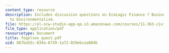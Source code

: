 ```yaml
---
content_type: resource
description: Includes discussion questions on EcoLogic Finance ? Business? Answer
  to Environmentalism.
file: https://ol-ocw-studio-app-qa.s3.amazonaws.com/courses/11-363-civil-society-and-the-environment-spring-2005/067ba55c034a67391a72029ebcaa884b_fogelson_quest.pdf
file_type: application/pdf
resourcetype: Document
title: fogelson_quest.pdf
uid: 067ba55c-034a-6739-1a72-029ebcaa884b
---
```

